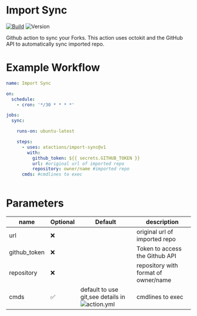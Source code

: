 # Import Sync 

[![Build](https://github.com/atactions/import-sync/workflows/Build%20and%20publish%20result/badge.svg)](https://github.com/atactions/import-sync/actions?workflow=Build%20and%20publish%20result)
![Version](https://img.shields.io/github/v/release/atactions/import-sync?style=flat-square)


Github action to sync your Forks.
This action uses octokit and the GitHub API to automatically sync imported repo.

# Example Workflow

```yml
name: Import Sync 

on:
  schedule:
    - cron: '*/30 * * * *'

jobs:
  sync:

    runs-on: ubuntu-latest

    steps:
      - uses: atactions/import-sync@v1
        with:
          github_token: ${{ secrets.GITHUB_TOKEN }}
          url: #original url of imported repo
          repository: owner/name #imported repo
	  cmds: #cmdlines to exec
         
```

# Parameters

|  name           |   Optional  |   Default              |   description                                       |
|---              |---          |---                     |---                                                  |
|   url           | ❌          |                        |   original url of imported repo                    |
|   github_token  | ❌          |                        |   Token  to access the Github API                    |
|   repository    | ❌          |                 |   repository with format of owner/name                                      |
|   cmds          | ✅          | default to use git,see details in ![action.yml](https://github.com/atactions/import-sync/blob/master/action.yml)   |   cmdlines to exec                                        |

